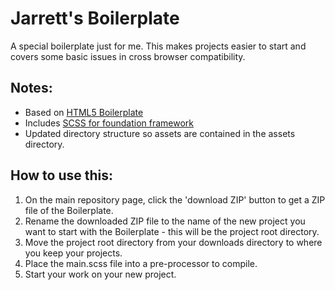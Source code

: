 # Jarrett's Boilerplate

A special boilerplate just for me. This makes projects easier to start and covers some basic issues in cross browser compatibility.

## Notes:

- Based on [HTML5 Boilerplate](http://html5boilerplate.com/)
- Includes [SCSS for foundation framework](http://www.initializr.com/)
- Updated directory structure so assets are contained in the assets directory.

## How to use this:

1. On the main repository page, click the 'download ZIP' button to get a ZIP file of the Boilerplate.
2. Rename the downloaded ZIP file to the name of the new project you want to start with the Boilerplate - this will be the project root directory.
3. Move the project root directory from your downloads directory to where you keep your projects.
4. Place the main.scss file into a pre-processor to compile.
5. Start your work on your new project.